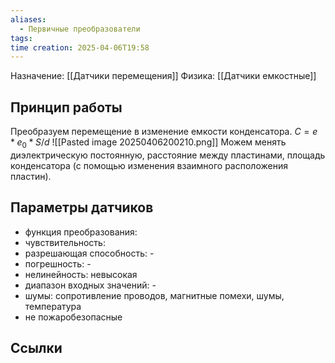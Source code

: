 ```yaml
---
aliases:
  - Первичные преобразователи
tags: 
time creation: 2025-04-06T19:58
---
```

Назначение: [[Датчики перемещения]]
Физика: [[Датчики емкостные]]
## Принцип работы
Преобразуем перемещение в изменение емкости конденсатора. $С=е*е_0*S/d$
![[Pasted image 20250406200210.png]]
Можем менять диэлектрическую постоянную, расстояние между пластинами, площадь конденсатора (с помощью изменения взаимного расположения пластин).
## Параметры датчиков
- функция преобразования: 
- чувствительность:
- разрешающая способность: -
- погрешность: -
- нелинейность: невысокая
- диапазон входных значений: -
- шумы: сопротивление проводов, магнитные помехи, шумы, температура
- не пожаробезопасные
## Ссылки

